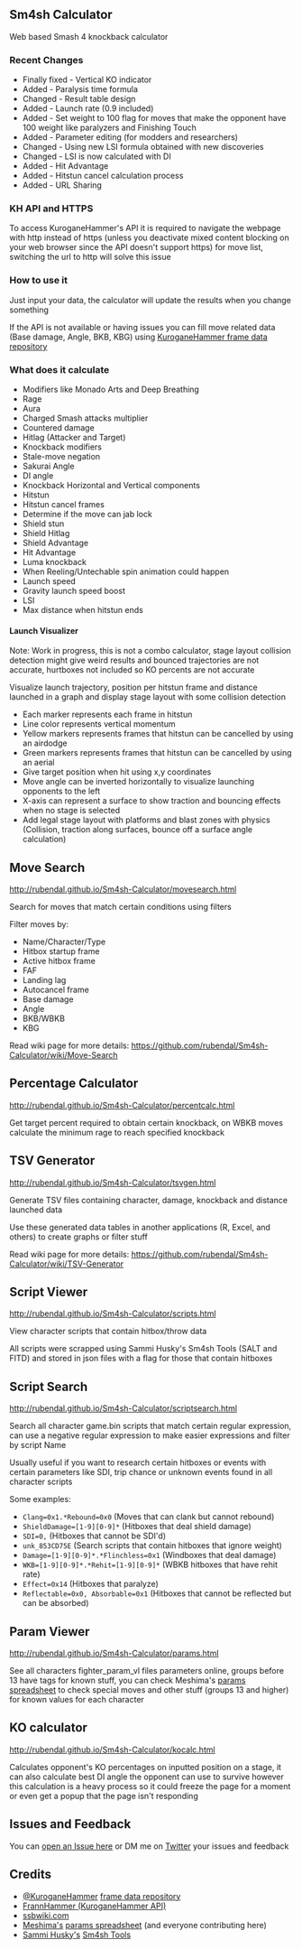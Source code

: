 ## Sm4sh Calculator
Web based Smash 4 knockback calculator

### Recent Changes
* Finally fixed - Vertical KO indicator
* Added - Paralysis time formula
* Changed - Result table design
* Added - Launch rate (0.9 included)
* Added - Set weight to 100 flag for moves that make the opponent have 100 weight like paralyzers and Finishing Touch
* Added - Parameter editing (for modders and researchers)
* Changed - Using new LSI formula obtained with new discoveries
* Changed - LSI is now calculated with DI
* Added - Hit Advantage
* Added - Hitstun cancel calculation process
* Added - URL Sharing

### KH API and HTTPS
To access KuroganeHammer's API it is required to navigate the webpage with http instead of https (unless you deactivate mixed content blocking on your web browser since the API doesn't support https) for move list, switching the url to http will solve this issue

### How to use it
Just input your data, the calculator will update the results when you change something

If the API is not available or having issues you can fill move related data (Base damage, Angle, BKB, KBG) using [KuroganeHammer frame data repository](http://kuroganehammer.com/Smash4)

### What does it calculate
* Modifiers like Monado Arts and Deep Breathing
* Rage
* Aura
* Charged Smash attacks multiplier
* Countered damage
* Hitlag (Attacker and Target)
* Knockback modifiers
* Stale-move negation
* Sakurai Angle
* DI angle
* Knockback Horizontal and Vertical components
* Hitstun
* Hitstun cancel frames
* Determine if the move can jab lock
* Shield stun
* Shield Hitlag
* Shield Advantage
* Hit Advantage
* Luma knockback
* When Reeling/Untechable spin animation could happen
* Launch speed
* Gravity launch speed boost
* LSI
* Max distance when hitstun ends

#### Launch Visualizer
Note: Work in progress, this is not a combo calculator, stage layout collision detection might give weird results and bounced trajectories are not accurate, hurtboxes not included so KO percents are not accurate

Visualize launch trajectory, position per hitstun frame and distance launched in a graph and display stage layout with some collision detection

* Each marker represents each frame in hitstun
* Line color represents vertical momentum
* Yellow markers represents frames that hitstun can be cancelled by using an airdodge
* Green markers represents frames that hitstun can be cancelled by using an aerial
* Give target position when hit using x,y coordinates
* Move angle can be inverted horizontally to visualize launching opponents to the left
* X-axis can represent a surface to show traction and bouncing effects when no stage is selected
* Add legal stage layout with platforms and blast zones with physics (Collision, traction along surfaces, bounce off a surface angle calculation)

## Move Search
http://rubendal.github.io/Sm4sh-Calculator/movesearch.html

Search for moves that match certain conditions using filters

Filter moves by:
* Name/Character/Type
* Hitbox startup frame
* Active hitbox frame
* FAF
* Landing lag
* Autocancel frame
* Base damage
* Angle
* BKB/WBKB
* KBG

Read wiki page for more details: https://github.com/rubendal/Sm4sh-Calculator/wiki/Move-Search

## Percentage Calculator
http://rubendal.github.io/Sm4sh-Calculator/percentcalc.html

Get target percent required to obtain certain knockback, on WBKB moves calculate the minimum rage to reach specified knockback

## TSV Generator
http://rubendal.github.io/Sm4sh-Calculator/tsvgen.html

Generate TSV files containing character, damage, knockback and distance launched data

Use these generated data tables in another applications (R, Excel, and others) to create graphs or filter stuff

Read wiki page for more details: https://github.com/rubendal/Sm4sh-Calculator/wiki/TSV-Generator

## Script Viewer
http://rubendal.github.io/Sm4sh-Calculator/scripts.html

View character scripts that contain hitbox/throw data

All scripts were scrapped using Sammi Husky's Sm4sh Tools (SALT and FITD) and stored in json files with a flag for those that contain hitboxes

## Script Search
http://rubendal.github.io/Sm4sh-Calculator/scriptsearch.html

Search all character game.bin scripts that match certain regular expression, can use a negative regular expression to make easier expressions and filter by script Name

Usually useful if you want to research certain hitboxes or events with certain parameters like SDI, trip chance or unknown events found in all character scripts

Some examples:

* `Clang=0x1.*Rebound=0x0` (Moves that can clank but cannot rebound)
* `ShieldDamage=[1-9][0-9]*` (Hitboxes that deal shield damage)
* `SDI=0,` (Hitboxes that cannot be SDI'd)
* `unk_853CD75E` (Search scripts that contain hitboxes that ignore weight)
* `Damage=[1-9][0-9]*.*Flinchless=0x1` (Windboxes that deal damage)
* `WKB=[1-9][0-9]*.*Rehit=[1-9][0-9]*` (WBKB hitboxes that have rehit rate)
* `Effect=0x14` (Hitboxes that paralyze)
* `Reflectable=0x0, Absorbable=0x1` (Hitboxes that cannot be reflected but can be absorbed)

## Param Viewer
http://rubendal.github.io/Sm4sh-Calculator/params.html

See all characters fighter_param_vl files parameters online, groups before 13 have tags for known stuff, you can check Meshima's [params spreadsheet](https://docs.google.com/spreadsheets/d/1FgOsGYfTD4nQo4jFGJ22nz5baU1xihT5lreNinY5nNQ/edit#gid=305485435) to check special moves and other stuff (groups 13 and higher) for known values for each character

## KO calculator
http://rubendal.github.io/Sm4sh-Calculator/kocalc.html

Calculates opponent's KO percentages on inputted position on a stage, it can also calculate best DI angle the opponent can use to survive however this calculation is a heavy process so it could freeze the page for a moment or even get a popup that the page isn't responding

## Issues and Feedback
You can [open an Issue here](https://github.com/rubendal/Sm4sh-Calculator-Web/issues) or DM me on [Twitter](https://twitter.com/Ruben_dal) your issues and feedback

## Credits
* [@KuroganeHammer](https://twitter.com/KuroganeHammer) [frame data repository](http://kuroganehammer.com/Smash4)
* [FrannHammer (KuroganeHammer API)](https://github.com/Frannsoft/FrannHammer)
* [ssbwiki.com](http://www.ssbwiki.com)
* [Meshima's](https://twitter.com/Meshima_) [params spreadsheet](https://docs.google.com/spreadsheets/d/1FgOsGYfTD4nQo4jFGJ22nz5baU1xihT5lreNinY5nNQ/edit#gid=305485435) (and everyone contributing here)
* [Sammi Husky's](https://twitter.com/sammihusky) [Sm4sh Tools](https://github.com/Sammi-Husky/Sm4sh-Tools)